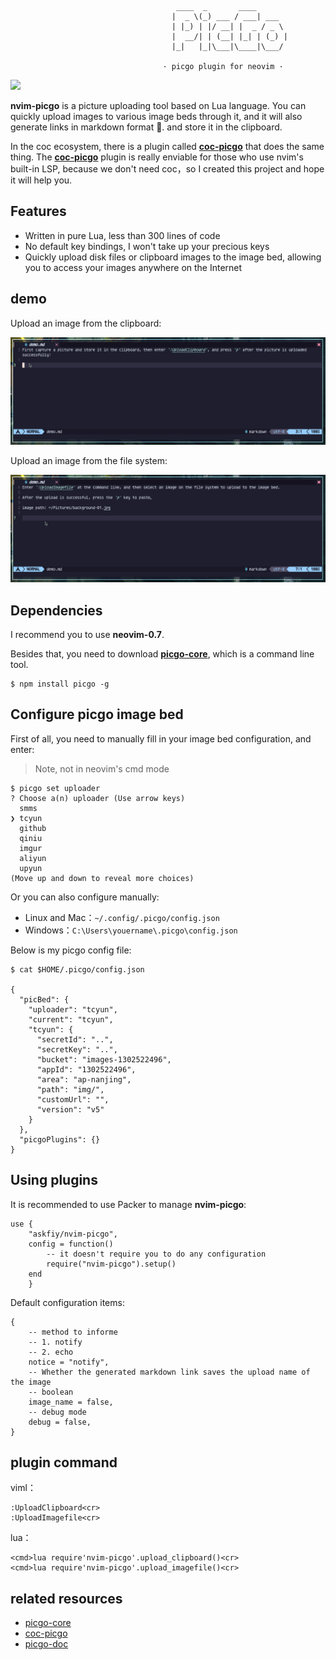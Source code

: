                                          ____  _       ____
                                        |  _ \(_) ___ / ___| ___
                                        | |_) | |/ __| |  _ / _ \
                                        |  __/| | (__| |_| | (_) |
                                        |_|   |_|\___|\____|\___/

                                      · picgo plugin for neovim ·

![](https://img.shields.io/badge/Perfect-neovim%20picgo-green)

**nvim-picgo** is a picture uploading tool based on Lua language. You can quickly upload images to various image beds through it, and it will also generate links in markdown format 🔗. and store it in the clipboard.

In the coc ecosystem, there is a plugin called **[coc-picgo](https://github.com/PLDaily/coc-picgo)** that does the same thing.
The **[coc-picgo](https://github.com/PLDaily/coc-picgo)** plugin is really enviable for those who use nvim's built-in LSP, because we don't need coc，so I created this project and hope it will help you.

## Features

- Written in pure Lua, less than 300 lines of code
- No default key bindings, I won't take up your precious keys
- Quickly upload disk files or clipboard images to the image bed, allowing you to access your images anywhere on the Internet

## demo

Upload an image from the clipboard:

![](./demo/demo1.gif)

Upload an image from the file system:

![](./demo/demo2.gif)

## Dependencies

I recommend you to use **neovim-0.7**.

Besides that, you need to download **[picgo-core](https://github.com/PicGo/PicGo-Core)**, which is a command line tool.

```
$ npm install picgo -g
```

## Configure picgo image bed

First of all, you need to manually fill in your image bed configuration, and enter:

> Note, not in neovim's cmd mode

```
$ picgo set uploader
? Choose a(n) uploader (Use arrow keys)
  smms
❯ tcyun
  github
  qiniu
  imgur
  aliyun
  upyun
(Move up and down to reveal more choices)
```

Or you can also configure manually:

- Linux and Mac：`~/.config/.picgo/config.json`
- Windows：`C:\Users\youername\.picgo\config.json`

Below is my picgo config file:

```
$ cat $HOME/.picgo/config.json

{
  "picBed": {
    "uploader": "tcyun",
    "current": "tcyun",
    "tcyun": {
      "secretId": "..",
      "secretKey": "..",
      "bucket": "images-1302522496",
      "appId": "1302522496",
      "area": "ap-nanjing",
      "path": "img/",
      "customUrl": "",
      "version": "v5"
    }
  },
  "picgoPlugins": {}
}
```

## Using plugins

It is recommended to use Packer to manage **nvim-picgo**:

```
use {
    "askfiy/nvim-picgo",
    config = function()
        -- it doesn't require you to do any configuration
        require("nvim-picgo").setup()
    end
    }
```

Default configuration items:

```
{
    -- method to informe
    -- 1. notify
    -- 2. echo
    notice = "notify",
    -- Whether the generated markdown link saves the upload name of the image
    -- boolean
    image_name = false,
    -- debug mode
    debug = false,
}
```

## plugin command

viml：

```
:UploadClipboard<cr>
:UploadImagefile<cr>
```

lua：

```
<cmd>lua require'nvim-picgo'.upload_clipboard()<cr>
<cmd>lua require'nvim-picgo'.upload_imagefile()<cr>
```

## related resources

- [picgo-core](https://github.com/PicGo/PicGo-Core)
- [coc-picgo](https://github.com/PLDaily/coc-picgo)
- [picgo-doc](https://picgo.github.io/PicGo-Doc/en/guide/)
